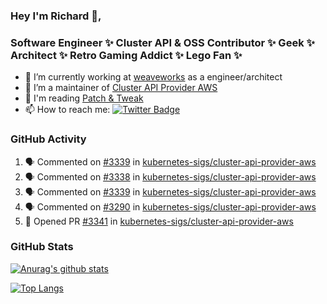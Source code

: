 ### Hey I'm Richard 👋, 

<h3 align="left">Software Engineer ✨ Cluster API & OSS Contributor ✨ Geek ✨ Architect ✨ Retro Gaming Addict ✨ Lego Fan ✨</h3>

- 🔭 I’m currently working at [weaveworks](https://github.com/weaveworks) as a engineer/architect
- 👯 I’m a maintainer of [Cluster API Provider AWS](https://github.com/kubernetes-sigs/cluster-api-provider-aws)
- 💬 I'm reading [Patch & Tweak](https://bjooks.com/products/patch-tweak-exploring-modular-synthesis)
- 📫 How to reach me: [![Twitter Badge](https://img.shields.io/badge/-@fruit_case-00acee?style=flat&logo=Twitter&logoColor=white)](https://twitter.com/intent/follow?screen_name=fruit_case "Follow on Twitter")

### GitHub Activity 

<!--START_SECTION:activity-->
1. 🗣 Commented on [#3339](https://github.com/kubernetes-sigs/cluster-api-provider-aws/issues/3339) in [kubernetes-sigs/cluster-api-provider-aws](https://github.com/kubernetes-sigs/cluster-api-provider-aws)
2. 🗣 Commented on [#3338](https://github.com/kubernetes-sigs/cluster-api-provider-aws/issues/3338) in [kubernetes-sigs/cluster-api-provider-aws](https://github.com/kubernetes-sigs/cluster-api-provider-aws)
3. 🗣 Commented on [#3339](https://github.com/kubernetes-sigs/cluster-api-provider-aws/issues/3339) in [kubernetes-sigs/cluster-api-provider-aws](https://github.com/kubernetes-sigs/cluster-api-provider-aws)
4. 🗣 Commented on [#3290](https://github.com/kubernetes-sigs/cluster-api-provider-aws/issues/3290) in [kubernetes-sigs/cluster-api-provider-aws](https://github.com/kubernetes-sigs/cluster-api-provider-aws)
5. 💪 Opened PR [#3341](https://github.com/kubernetes-sigs/cluster-api-provider-aws/pull/3341) in [kubernetes-sigs/cluster-api-provider-aws](https://github.com/kubernetes-sigs/cluster-api-provider-aws)
<!--END_SECTION:activity-->

### GitHub Stats

[![Anurag's github stats](https://github-readme-stats.vercel.app/api?username=richardcase&count_private=true&show_icons=true)](https://github.com/anuraghazra/github-readme-stats)

[![Top Langs](https://github-readme-stats.vercel.app/api/top-langs/?username=richardcase&hide=html&layout=compact)](https://github.com/anuraghazra/github-readme-stats)
